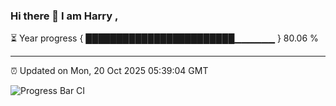 ### Hi there 👋 I am Harry , 

⏳ Year progress { ████████████████████████▁▁▁▁▁▁ } 80.06 %

---

⏰ Updated on Mon, 20 Oct 2025 05:39:04 GMT

![Progress Bar CI](https://github.com/duykhang68/duykhang68/workflows/Progress%20Bar%20CI/badge.svg)

